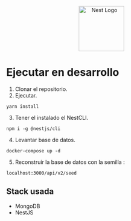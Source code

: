 <p align="center">
  <a href="http://nestjs.com/" target="blank"><img src="https://nestjs.com/img/logo-small.svg" width="120" alt="Nest Logo" /></a>
</p>

# Ejecutar en desarrollo 

1. Clonar el repositorio.
2. Ejecutar.
```
yarn install
```
3. Tener el instalado el NestCLI.

```
npm i -g @nestjs/cli
```
4. Levantar base de datos.

```
docker-compose up -d
```
5. Reconstruir la base de datos con la semilla :

```
localhost:3000/api/v2/seed
```

## Stack usada
* MongoDB
* NestJS